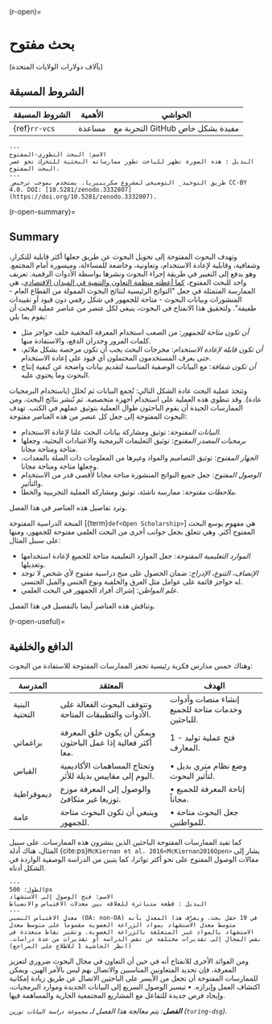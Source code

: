 (r-open)=
# بحث مفتوح

(بآلاف دولارات الولايات المتحدة)
## الشروط المسبقة

| الشروط المسبقة | الأهمية | الحواشي                          |
| -------------- | ------- | -------------------------------- |
| {ref}`rr-vcs`  | مساعدة  | التجربة مع GitHub مفيدة بشكل خاص |


```{figure} ../figures/evolution-open-research.jpg
---
الاسم: البحث التطوري-المفتوح
البديل : هذه الصورة تظهر للباحث تطور ممارساته البحثية للتحرك نحو عصر البحث المفتوح.
---
_طريق التوحيد_ التوضيحي لمشروع سكريبيريا. يستخدم بموجب ترخيص CC-BY 4.0. DOI: [10.5281/zenodo.3332807] (https://doi.org/10.5281/zenodo.3332807).
```

(r-open-summary)=
## Summary

وتهدف البحوث المفتوحة إلى تحويل البحوث عن طريق جعلها أكثر قابلية للتكرار، وشفافية، وقابلية لإعادة الاستخدام، وتعاونية، وخاضعة للمساءلة، وميسورة أمام المجتمع. وهو يدفع إلى التغيير في طريقة إجراء البحوث ونشرها بواسطة الأدوات الرقمية. تعريف واحد للبحث المفتوح، [كما أعطته منظمة التعاون والتنمية في الميدان الاقتصادي](https://www.fct.pt/dsi/docs/Making_Open_Science_a_Reality.pdf "Making Open Science a Reality, OECD Science, Technology and Industry Policy Papers No. 25")، هي الممارسة المتمثلة في جعل "النواتج الرئيسية لنتائج البحوث الممولة من القطاع العام - المنشورات وبيانات البحوث - متاحة للجمهور في شكل رقمي دون قيود أو تقييدات طفيفة". ولتحقيق هذا الانفتاح في البحوث، ينبغي لكل عنصر من عناصر عملية البحث أن يقوم بما يلي:

- _أن تكون متاحة للجمهور_: من الصعب استخدام المعرفة المخفية خلف حواجز مثل كلمات المرور وجدران الدفع، والاستفادة منها.
- _أن تكون قابلة لإعادة الاستخدام_: مخرجات البحث يجب أن تكون مرخصة بشكل ملائم، حتى يعرف المستخدمون المحتملون أي قيود على إعادة الاستخدام.
- _أن تكون شفافة_: مع البيانات الوصفية المناسبة لتقديم بيانات واضحة عن كيفية إنتاج البحوث وما يحتوي عليه.

وتتخذ عملية البحث عادة الشكل التالي: تُجمع البيانات ثم تُحلل (باستخدام البرمجيات عادة). وقد تنطوي هذه العملية على استخدام أجهزة متخصصة. ثم تُنشر نتائج البحث. ومن الممارسات الجيدة أن يقوم الباحثون طوال العملية بتوثيق عملهم في الكتب. تهدف البحوث المفتوحة إلى جعل كل عنصر من هذه العناصر مفتوحة:

- _البيانات المفتوحة_: توثيق ومشاركة بيانات البحث علنا لإعادة الاستخدام.
- _برمجيات المصدر المفتوح_: توثيق التعليمات البرمجية والاعتيادات البحثية، وجعلها متاحة ومتاحة مجانا.
- _الجهاز المفتوح_: توثيق التصاميم والمواد وغيرها من المعلومات ذات الصلة بالمعدات، وجعلها متاحة ومتاحة مجانا.
- _الوصول المفتوح_: جعل جميع النواتج المنشورة متاحة مجانا لأقصى قدر من الاستخدام والتأثير.
- _ملاحظات مفتوحة_: ممارسة ناشئة، توثيق ومشاركة العملية التجريبية والخطأ.

وترد تفاصيل هذه العناصر في هذا الفصل.

المنحة الدراسية المفتوحة [{term}`def<Open Scholarship>`] هي مفهوم يوسع البحث المفتوح أكثر. وهي تتعلق بجعل جوانب أخرى من البحث العلمي مفتوحة للجمهور، ومنها على سبيل المثال:

- _الموارد التعليمية المفتوحة_: جعل الموارد التعليمية متاحة للجميع لإعادة استخدامها وتعديلها.
- _الإنصاف، التنوع، الإدراج_: ضمان الحصول على منح دراسية مفتوح لأي شخص لا توجد له حواجز قائمة على عوامل مثل العرق والخلفية ونوع الجنس والميل الجنسي.
- _علم المواطن_: إشراك أفراد الجمهور في البحث العلمي.

وتناقش هذه العناصر أيضا بالتفصيل في هذا الفصل.

(r-open-useful)=
## الدافع والخلفية

وهناك خمس مدارس فكرية رئيسية تحفز الممارسات المفتوحة للاستفادة من البحوث:

| المدرسة        | المعتقد                                                     | الهدف                                            |
| -------------- | ----------------------------------------------------------- | ------------------------------------------------ |
| البنية التحتية | وتتوقف البحوث الفعالة على الأدوات والتطبيقات المتاحة.       | إنشاء منصات وأدوات وخدمات متاحة للجميع للباحثين. |
| براغماتي       | ويمكن أن يكون خلق المعرفة أكثر فعالية إذا عمل الباحثون معا. | 1 - فتح عملية توليد المعارف.                     |
| القياس         | وتحتاج المساهمات الأكاديمية اليوم إلى مقاييس بديلة للأثر.   | • وضع نظام متري بديل لتأثير البحوث.              |
| ديموقراطية     | والوصول إلى المعرفة موزع توزيعا غير متكافئ.                 | • إتاحة المعرفة للجميع مجاناً.                   |
| عامة           | وينبغي أن تكون البحوث متاحة للجمهور.                        | • جعل البحوث متاحة للمواطنين.                    |

كما تفيد الممارسات المفتوحة الباحثين الذين ينشرون هذه الممارسات. على سبيل المثال، هناك أدلة {cite:ps}`McKiernan et al. 2016<McKiernan2016Open>` يشار إلى مقالات الوصول المفتوح على نحو أكثر تواترا، كما يتبين من الدراسة الوصفية الواردة في الشكل أدناه.

```{figure} ../figures/open-access-citations.jpg
---
الطول: 500px
الاسم: فتح الوصول إلى الاستشهاد
البديل : قطعة متناثرة للعلاقة بين معدلات الاقتباس والانضباط
---
معدل الاقتباس النسبي (OA: non-OA) في 19 حقل بحث. ويعرَّف هذا المعدل بأنه متوسط معدل الاستشهاد بمواد الزراعة العضوية مقسوماً على متوسط معدل الاستشهاد بالمواد غير المتعلقة بالزراعة العضوية. وتشير نقاط متعددة في نفس المجال إلى تقديرات مختلفة عن نفس الدراسة أو تقديرات من عدة دراسات. (انظر الحاشية 1 للاطلاع على المراجع)
```

ومن الفوائد الأخرى للانفتاح أنه في حين أن التعاون في مجال البحوث ضروري لتعزيز المعرفة، فإن تحديد المتعاونين المناسبين والاتصال بهم ليس بالأمر الهين. ويمكن للممارسات المفتوحة أن تجعل من الأيسر على الباحثين الاتصال عن طريق زيادة إمكانية اكتشاف العمل وإبرازه. • تيسير الوصول السريع إلى البيانات الجديدة وموارد البرمجيات، وإيجاد فرص جديدة للتفاعل مع المشاريع المجتمعية الجارية والمساهمة فيها.

***الفصل**: يتم معالجة هذا الفصل لـ `مجموعة دراسة البيانات تورين` (`turing-dsg`).*
